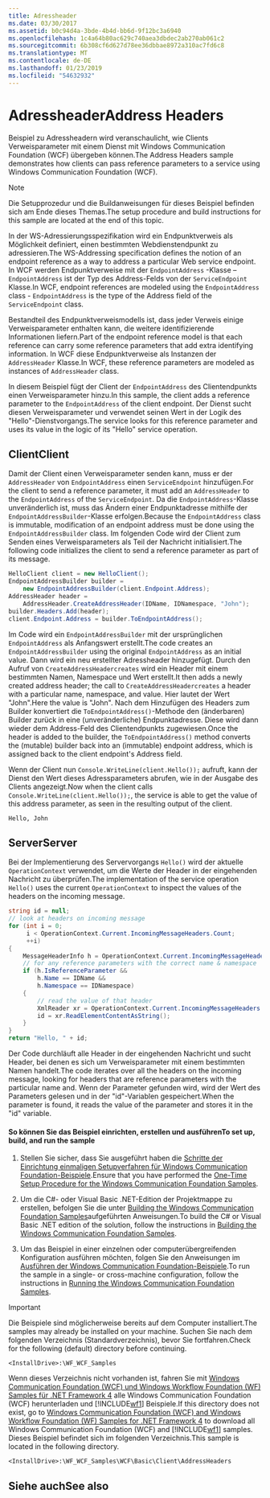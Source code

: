 ```yaml
---
title: Adressheader
ms.date: 03/30/2017
ms.assetid: b0c94d4a-3bde-4b4d-bb6d-9f12bc3a6940
ms.openlocfilehash: 1c4a64b80ac629c740aea3dbdec2ab270ab061c2
ms.sourcegitcommit: 6b308cf6d627d78ee36dbbae8972a310ac7fd6c8
ms.translationtype: MT
ms.contentlocale: de-DE
ms.lasthandoff: 01/23/2019
ms.locfileid: "54632932"
---
```

# <a name="address-headers"></a><span data-ttu-id="ad1a7-102">Adressheader</span><span class="sxs-lookup"><span data-stu-id="ad1a7-102">Address Headers</span></span>
<span data-ttu-id="ad1a7-103">Beispiel zu Adressheadern wird veranschaulicht, wie Clients Verweisparameter mit einem Dienst mit Windows Communication Foundation (WCF) übergeben können.</span><span class="sxs-lookup"><span data-stu-id="ad1a7-103">The Address Headers sample demonstrates how clients can pass reference parameters to a service using Windows Communication Foundation (WCF).</span></span>  
  
> [!NOTE]
>  <span data-ttu-id="ad1a7-104">Die Setupprozedur und die Buildanweisungen für dieses Beispiel befinden sich am Ende dieses Themas.</span><span class="sxs-lookup"><span data-stu-id="ad1a7-104">The setup procedure and build instructions for this sample are located at the end of this topic.</span></span>  
  
 <span data-ttu-id="ad1a7-105">In der WS-Adressierungsspezifikation wird ein Endpunktverweis als Möglichkeit definiert, einen bestimmten Webdienstendpunkt zu adressieren.</span><span class="sxs-lookup"><span data-stu-id="ad1a7-105">The WS-Addressing specification defines the notion of an endpoint reference as a way to address a particular Web service endpoint.</span></span> <span data-ttu-id="ad1a7-106">In WCF werden Endpunktverweise mit der `EndpointAddress` -Klasse – `EndpointAddress` ist der Typ des Address-Felds von der `ServiceEndpoint` Klasse.</span><span class="sxs-lookup"><span data-stu-id="ad1a7-106">In WCF, endpoint references are modeled using the `EndpointAddress` class - `EndpointAddress` is the type of the Address field of the `ServiceEndpoint` class.</span></span>  
  
 <span data-ttu-id="ad1a7-107">Bestandteil des Endpunktverweismodells ist, dass jeder Verweis einige Verweisparameter enthalten kann, die weitere identifizierende Informationen liefern.</span><span class="sxs-lookup"><span data-stu-id="ad1a7-107">Part of the endpoint reference model is that each reference can carry some reference parameters that add extra identifying information.</span></span> <span data-ttu-id="ad1a7-108">In WCF diese Endpunktverweise als Instanzen der `AddressHeader` Klasse.</span><span class="sxs-lookup"><span data-stu-id="ad1a7-108">In WCF, these reference parameters are modeled as instances of `AddressHeader` class.</span></span>  
  
 <span data-ttu-id="ad1a7-109">In diesem Beispiel fügt der Client der `EndpointAddress` des Clientendpunkts einen Verweisparameter hinzu.</span><span class="sxs-lookup"><span data-stu-id="ad1a7-109">In this sample, the client adds a reference parameter to the `EndpointAddress` of the client endpoint.</span></span> <span data-ttu-id="ad1a7-110">Der Dienst sucht diesen Verweisparameter und verwendet seinen Wert in der Logik des "Hello"-Dienstvorgangs.</span><span class="sxs-lookup"><span data-stu-id="ad1a7-110">The service looks for this reference parameter and uses its value in the logic of its "Hello" service operation.</span></span>  
  
## <a name="client"></a><span data-ttu-id="ad1a7-111">Client</span><span class="sxs-lookup"><span data-stu-id="ad1a7-111">Client</span></span>  
 <span data-ttu-id="ad1a7-112">Damit der Client einen Verweisparameter senden kann, muss er der `AddressHeader` von `EndpointAddress` einen `ServiceEndpoint` hinzufügen.</span><span class="sxs-lookup"><span data-stu-id="ad1a7-112">For the client to send a reference parameter, it must add an `AddressHeader` to the `EndpointAddress` of the `ServiceEndpoint`.</span></span> <span data-ttu-id="ad1a7-113">Da die `EndpointAddress`-Klasse unveränderlich ist, muss das Ändern einer Endpunktadresse mithilfe der `EndpointAddressBuilder`-Klasse erfolgen.</span><span class="sxs-lookup"><span data-stu-id="ad1a7-113">Because the `EndpointAddress` class is immutable, modification of an endpoint address must be done using the `EndpointAddressBuilder` class.</span></span> <span data-ttu-id="ad1a7-114">Im folgenden Code wird der Client zum Senden eines Verweisparameters als Teil der Nachricht initialisiert.</span><span class="sxs-lookup"><span data-stu-id="ad1a7-114">The following code initializes the client to send a reference parameter as part of its message.</span></span>  
  
```csharp   
HelloClient client = new HelloClient();  
EndpointAddressBuilder builder =   
    new EndpointAddressBuilder(client.Endpoint.Address);  
AddressHeader header =   
    AddressHeader.CreateAddressHeader(IDName, IDNamespace, "John");  
builder.Headers.Add(header);  
client.Endpoint.Address = builder.ToEndpointAddress();  
```  
  
 <span data-ttu-id="ad1a7-115">Im Code wird ein `EndpointAddressBuilder` mit der ursprünglichen `EndpointAddress` als Anfangswert erstellt.</span><span class="sxs-lookup"><span data-stu-id="ad1a7-115">The code creates an `EndpointAddressBuilder` using the original `EndpointAddress` as an initial value.</span></span> <span data-ttu-id="ad1a7-116">Dann wird ein neu erstellter Adressheader hinzugefügt. Durch den Aufruf von `CreateAddressHeadercreates` wird ein Header mit einem bestimmten Namen, Namespace und Wert erstellt.</span><span class="sxs-lookup"><span data-stu-id="ad1a7-116">It then adds a newly created address header; the call to `CreateAddressHeadercreates` a header with a particular name, namespace, and value.</span></span> <span data-ttu-id="ad1a7-117">Hier lautet der Wert "John".</span><span class="sxs-lookup"><span data-stu-id="ad1a7-117">Here the value is "John".</span></span> <span data-ttu-id="ad1a7-118">Nach dem Hinzufügen des Headers zum Builder konvertiert die `ToEndpointAddress()`-Methode den (änderbaren) Builder zurück in eine (unveränderliche) Endpunktadresse. Diese wird dann wieder dem Address-Feld des Clientendpunkts zugewiesen.</span><span class="sxs-lookup"><span data-stu-id="ad1a7-118">Once the header is added to the builder, the `ToEndpointAddress()` method converts the (mutable) builder back into an (immutable) endpoint address, which is assigned back to the client endpoint's Address field.</span></span>  
  
 <span data-ttu-id="ad1a7-119">Wenn der Client nun `Console.WriteLine(client.Hello());` aufruft, kann der Dienst den Wert dieses Adressparameters abrufen, wie in der Ausgabe des Clients angezeigt.</span><span class="sxs-lookup"><span data-stu-id="ad1a7-119">Now when the client calls `Console.WriteLine(client.Hello());`, the service is able to get the value of this address parameter, as seen in the resulting output of the client.</span></span>  
  
 `Hello, John`  
  
## <a name="server"></a><span data-ttu-id="ad1a7-120">Server</span><span class="sxs-lookup"><span data-stu-id="ad1a7-120">Server</span></span>  
 <span data-ttu-id="ad1a7-121">Bei der Implementierung des Servervorgangs `Hello()` wird der aktuelle `OperationContext` verwendet, um die Werte der Header in der eingehenden Nachricht zu überprüfen.</span><span class="sxs-lookup"><span data-stu-id="ad1a7-121">The implementation of the service operation `Hello()` uses the current `OperationContext` to inspect the values of the headers on the incoming message.</span></span>  
  
```csharp   
string id = null;  
// look at headers on incoming message  
for (int i = 0;   
     i < OperationContext.Current.IncomingMessageHeaders.Count;   
     ++i)  
{  
    MessageHeaderInfo h = OperationContext.Current.IncomingMessageHeaders[i];  
    // for any reference parameters with the correct name & namespace  
    if (h.IsReferenceParameter &&   
        h.Name == IDName &&   
        h.Namespace == IDNamespace)  
    {  
        // read the value of that header  
        XmlReader xr = OperationContext.Current.IncomingMessageHeaders.GetReaderAtHeader(i);  
        id = xr.ReadElementContentAsString();  
    }  
}  
return "Hello, " + id;  
```  
  
 <span data-ttu-id="ad1a7-122">Der Code durchläuft alle Header in der eingehenden Nachricht und sucht Header, bei denen es sich um Verweisparameter mit einem bestimmten Namen handelt.</span><span class="sxs-lookup"><span data-stu-id="ad1a7-122">The code iterates over all the headers on the incoming message, looking for headers that are reference parameters with the particular name and.</span></span> <span data-ttu-id="ad1a7-123">Wenn der Parameter gefunden wird, wird der Wert des Parameters gelesen und in der "id"-Variablen gespeichert.</span><span class="sxs-lookup"><span data-stu-id="ad1a7-123">When the parameter is found, it reads the value of the parameter and stores it in the "id" variable.</span></span>  
  
#### <a name="to-set-up-build-and-run-the-sample"></a><span data-ttu-id="ad1a7-124">So können Sie das Beispiel einrichten, erstellen und ausführen</span><span class="sxs-lookup"><span data-stu-id="ad1a7-124">To set up, build, and run the sample</span></span>  
  
1.  <span data-ttu-id="ad1a7-125">Stellen Sie sicher, dass Sie ausgeführt haben die [Schritte der Einrichtung einmaligen Setupverfahren für Windows Communication Foundation-Beispiele](../../../../docs/framework/wcf/samples/one-time-setup-procedure-for-the-wcf-samples.md).</span><span class="sxs-lookup"><span data-stu-id="ad1a7-125">Ensure that you have performed the [One-Time Setup Procedure for the Windows Communication Foundation Samples](../../../../docs/framework/wcf/samples/one-time-setup-procedure-for-the-wcf-samples.md).</span></span>  
  
2.  <span data-ttu-id="ad1a7-126">Um die C#- oder Visual Basic .NET-Edition der Projektmappe zu erstellen, befolgen Sie die unter [Building the Windows Communication Foundation Samples](../../../../docs/framework/wcf/samples/building-the-samples.md)aufgeführten Anweisungen.</span><span class="sxs-lookup"><span data-stu-id="ad1a7-126">To build the C# or Visual Basic .NET edition of the solution, follow the instructions in [Building the Windows Communication Foundation Samples](../../../../docs/framework/wcf/samples/building-the-samples.md).</span></span>  
  
3.  <span data-ttu-id="ad1a7-127">Um das Beispiel in einer einzelnen oder computerübergreifenden Konfiguration ausführen möchten, folgen Sie den Anweisungen im [Ausführen der Windows Communication Foundation-Beispiele](../../../../docs/framework/wcf/samples/running-the-samples.md).</span><span class="sxs-lookup"><span data-stu-id="ad1a7-127">To run the sample in a single- or cross-machine configuration, follow the instructions in [Running the Windows Communication Foundation Samples](../../../../docs/framework/wcf/samples/running-the-samples.md).</span></span>  
  
> [!IMPORTANT]
>  <span data-ttu-id="ad1a7-128">Die Beispiele sind möglicherweise bereits auf dem Computer installiert.</span><span class="sxs-lookup"><span data-stu-id="ad1a7-128">The samples may already be installed on your machine.</span></span> <span data-ttu-id="ad1a7-129">Suchen Sie nach dem folgenden Verzeichnis (Standardverzeichnis), bevor Sie fortfahren.</span><span class="sxs-lookup"><span data-stu-id="ad1a7-129">Check for the following (default) directory before continuing.</span></span>  
>   
>  `<InstallDrive>:\WF_WCF_Samples`  
>   
>  <span data-ttu-id="ad1a7-130">Wenn dieses Verzeichnis nicht vorhanden ist, fahren Sie mit [Windows Communication Foundation (WCF) und Windows Workflow Foundation (WF) Samples für .NET Framework 4](https://go.microsoft.com/fwlink/?LinkId=150780) alle Windows Communication Foundation (WCF) herunterladen und [!INCLUDE[wf1](../../../../includes/wf1-md.md)] Beispiele.</span><span class="sxs-lookup"><span data-stu-id="ad1a7-130">If this directory does not exist, go to [Windows Communication Foundation (WCF) and Windows Workflow Foundation (WF) Samples for .NET Framework 4](https://go.microsoft.com/fwlink/?LinkId=150780) to download all Windows Communication Foundation (WCF) and [!INCLUDE[wf1](../../../../includes/wf1-md.md)] samples.</span></span> <span data-ttu-id="ad1a7-131">Dieses Beispiel befindet sich im folgenden Verzeichnis.</span><span class="sxs-lookup"><span data-stu-id="ad1a7-131">This sample is located in the following directory.</span></span>  
>   
>  `<InstallDrive>:\WF_WCF_Samples\WCF\Basic\Client\AddressHeaders`  
  
## <a name="see-also"></a><span data-ttu-id="ad1a7-132">Siehe auch</span><span class="sxs-lookup"><span data-stu-id="ad1a7-132">See also</span></span>
